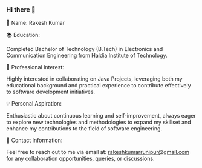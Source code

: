 ### Hi there 👋

🔭 Name: Rakesh Kumar

📚 Education:

Completed Bachelor of Technology (B.Tech) in Electronics and Communication Engineering from Haldia Institute of Technology.

🚀 Professional Interest:

Highly interested in collaborating on Java Projects, leveraging both my educational background and practical experience to contribute effectively to software development initiatives.

💡 Personal Aspiration:

Enthusiastic about continuous learning and self-improvement, always eager to explore new technologies and methodologies to expand my skillset and enhance my contributions to the field of software engineering.

📧 Contact Information:

Feel free to reach out to me via email at: rakeshkumarrunipur@gmail.com for any collaboration opportunities, queries, or discussions.
